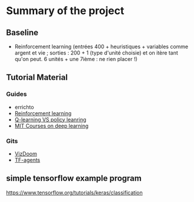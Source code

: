 # Summary of the project

## Baseline
- Reinforcement learning (entrées 400 + heuristiques + variables comme argent et vie ; sorties : 200 + 1 (type d'unité choisie) et on itère tant qu'on peut. 6 unités + une 7ième : ne rien placer !)

## Tutorial Material
### Guides
- errichto
- [Reinforcement learning]("https://medium.com/emergent-future/simple-reinforcement-learning-with-tensorflow-part-0-q-learning-with-tables-and-neural-networks-d195264329d0")
- [Q-learning VS policy leanring]("https://flyyufelix.github.io/2017/10/12/dqn-vs-pg.html")
- [MIT Courses on deep learning]("http://introtodeeplearning.com/")

### Gits
- [VizDoom]("https://github.com/flyyufelix/VizDoom-Keras-RL")
- [TF-agents]("https://github.com/tensorflow/agents")

## simple tensorflow example program
https://www.tensorflow.org/tutorials/keras/classification
